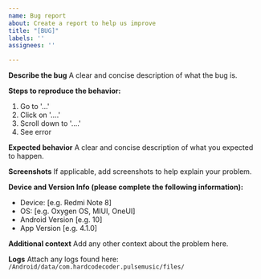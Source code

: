 ```yaml
---
name: Bug report
about: Create a report to help us improve
title: "[BUG]"
labels: ''
assignees: ''

---
```


**Describe the bug**
A clear and concise description of what the bug is.

**Steps to reproduce the behavior:**
1. Go to '...'
2. Click on '....'
3. Scroll down to '....'
4. See error

**Expected behavior**
A clear and concise description of what you expected to happen.

**Screenshots**
If applicable, add screenshots to help explain your problem.


**Device and Version Info (please complete the following information):**
 - Device: [e.g. Redmi Note 8]
 - OS: [e.g. Oxygen OS, MIUI, OneUI]
 - Android Version [e.g. 10]
 - App Version [e.g. 4.1.0]

**Additional context**
Add any other context about the problem here.

**Logs**
Attach any logs found here: `/Android/data/com.hardcodecoder.pulsemusic/files/`